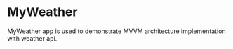 # MyWeather
MyWeather app is used to demonstrate MVVM architecture implementation with weather api.
